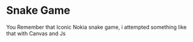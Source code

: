 # Snake Game
 You Remember that Iconic Nokia snake game, i attempted something like that with Canvas and Js
